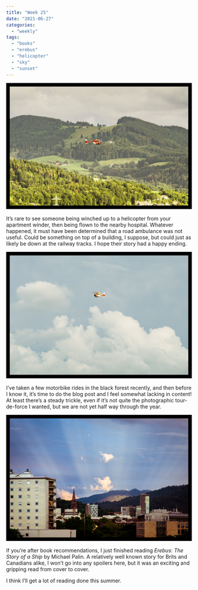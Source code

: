 ```yaml
---
title: "Week 25"
date: "2021-06-27"
categories: 
  - "weekly"
tags: 
  - "books"
  - "erebus"
  - "helicopter"
  - "sky"
  - "sunset"
---
```


![20210622-DSC06775-ILCE-7R.jpg](/assets/images/52de3-20210622-dsc06775-ilce-7r.jpg)

It’s rare to see someone being winched up to a helicopter from your apartment winder, then being flown to the nearby hospital. Whatever happened, it must have been determined that a road ambulance was not useful. Could be something on top of a building, I suppose, but could just as likely be down at the railway tracks. I hope their story had a happy ending.

![20210622-DSC06776-ILCE-7R.jpg](/assets/images/7c712-20210622-dsc06776-ilce-7r.jpg)

I’ve taken a few motorbike rides in the black forest recently, and then before I know it, it’s time to do the blog post and I feel somewhat lacking in content! At least there’s a steady trickle, even if it’s not quite the photographic tour-de-force I wanted, but we are not yet half way through the year.

![20210622-DSC06780-ILCE-7R.jpg](/assets/images/74f00-20210622-dsc06780-ilce-7r.jpg)

If you’re after book recommendations, I just finished reading _Erebus: The Story of a Ship_ by Michael Palin. A relatively well known story for Brits and Canadians alike, I won’t go into any spoilers here, but it was an exciting and gripping read from cover to cover.

I think I’ll get a lot of reading done this summer.

